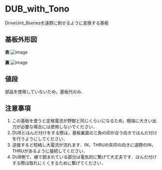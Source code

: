 # DUB_with_Tono
DriveUnit_Bseriesを遠野に刺せるように変換する基板

## 基板外形図<br>
**表**
![image](https://user-images.githubusercontent.com/80198387/176406181-836e07b3-96e4-4bfb-b6e6-70e3d0674207.png)

**裏**
![image](https://user-images.githubusercontent.com/80198387/176406522-10989457-e49d-4b5e-a10b-f9f27a73bd64.png)

## 値段<br>
部品を使用していないため，基板代のみ．

## 注意事項
1. この基板を使うと定格電流が野獣と同じくらいになるため，極端に大きい出力が必要な場合には使用しないでください．
1. DUBとはんだ付けをする際は，基板裏面の三角の印が合う向きではんだ付けを行うようにしてください．
1. 逆接すると短絡し大電流が流れます．IN，THRUの矢印の向きに遠野のIN，THRUがあるように接続してください．
1. DUB側で，線で囲まれている部分は電気的に繋げて大丈夫です．はんだ付けする際は取れにくくするために繋げてください．
